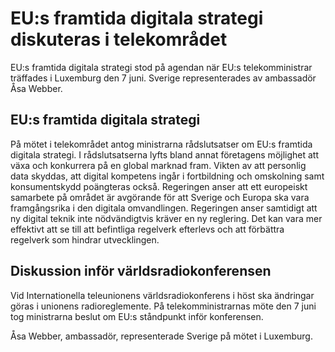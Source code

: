 # EU:s framtida digitala strategi diskuteras i telekområdet

EU:s framtida digitala strategi stod på agendan när EU:s telekomministrar träffades i Luxemburg den 7 juni. Sverige representerades av ambassadör Åsa Webber.

## EU:s framtida digitala strategi

På mötet i telekområdet antog ministrarna rådslutsatser om EU:s framtida digitala strategi. I rådslutsatserna lyfts bland annat företagens möjlighet att växa och konkurrera på en global marknad fram. Vikten av att personlig data skyddas, att digital kompetens ingår i fortbildning och omskolning samt konsumentskydd poängteras också. Regeringen anser att ett europeiskt samarbete på området är avgörande för att Sverige och Europa ska vara framgångsrika i den digitala omvandlingen. Regeringen anser samtidigt att ny digital teknik inte nödvändigtvis kräver en ny reglering. Det kan vara mer effektivt att se till att befintliga regelverk efterlevs och att förbättra regelverk som hindrar utvecklingen.

## Diskussion inför världsradiokonferensen

Vid Internationella teleunionens världsradiokonferens i höst ska ändringar göras i unionens radioreglemente. På telekomministrarnas möte den 7 juni tog ministrarna beslut om EU:s ståndpunkt inför konferensen.

Åsa Webber, ambassadör, representerade Sverige på mötet i Luxemburg.
